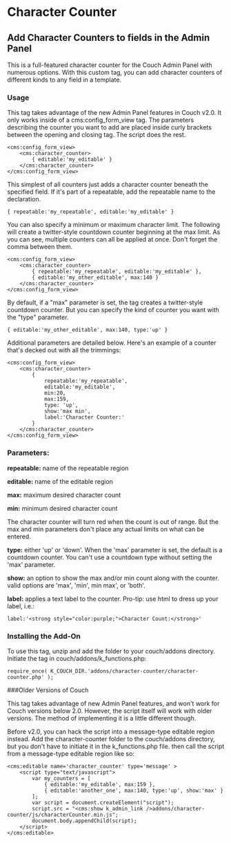 # Character Counter
## Add Character Counters to fields in the Admin Panel

This is a full-featured character counter for the Couch Admin Panel with numerous options. With this custom tag, you can add character counters of different kinds to any field in a template. 

### Usage

This tag takes advantage of the new Admin Panel features in Couch v2.0. It only works inside of a cms:config_form_view tag. The parameters describing the counter you want to add are placed inside curly brackets between the opening and closing tag. The script does the rest.

    <cms:config_form_view>
        <cms:character_counter>
            { editable:'my_editable' }        
        </cms:character_counter>
    </cms:config_form_view>
    
This simplest of all counters just adds a character counter beneath the specified field. If it's part of a repeatable, add the repeatable name to the declaration.

    { repeatable:'my_repeatable', editable:'my_editable' }        

You can also specify a minimum or maximum character limit. The following will create a twitter-style countdown counter beginning at the max limit. As you can see, multiple counters can all be applied at once. Don't forget the comma between them. 

    <cms:config_form_view>
        <cms:character_counter>
            { repeatable:'my_repeatable', editable:'my_editable' },        
            { editable:'my_other_editable', max:140 }        
        </cms:character_counter>
    </cms:config_form_view>

By default, if a "max" parameter is set, the tag creates a twitter-style countdown counter. But you can specify the kind of counter you want with the "type" parameter.

    { editable:'my_other_editable', max:140, type:'up' }

Additional parameters are detailed below. Here's an example of a counter that's decked out with all the trimmings:

    <cms:config_form_view>
        <cms:character_counter>
        	{
            	repeatable:'my_repeatable',
            	editable:'my_editable',
            	min:20,
            	max:159,
            	type: 'up',
            	show:'max min',
            	label:'Character Counter:'
        	}        
        </cms:character_counter>
    </cms:config_form_view>
    
### Parameters:
**repeatable:** name of the repeatable region

**editable:** name of the editable region

**max:** maximum desired character count

**min:** minimum desired character count

The character counter will turn red when the count is out of range. But the max and min parameters don't place any actual limits on what can be entered.

**type:** either 'up' or 'down'. When the 'max' parameter is set, the default is a countdown counter. You can't use a countdown type without setting the 'max' parameter.

**show:** an option to show the max and/or min count along with the counter. valid options are 'max', 'min', min max', or 'both'.

**label:** applies a text label to the counter. Pro-tip: use html to dress up your label, i.e.: 

    label:'<strong style="color:purple;">Character Count:</strong>'

### Installing the Add-On

To use this tag, unzip and add the folder to your couch/addons directory. Initiate the tag in couch/addons/k_functions.php:

    require_once( K_COUCH_DIR.'addons/character-counter/character-counter.php' );

###Older Versions of Couch

This tag takes advantage of new Admin Panel features, and won't work for Couch versions below 2.0. However, the script itself will work with older versions. The method of implementing it is a little different though.

Before v2.0, you can hack the script into a message-type editable region instead. Add the character-counter folder to the couch/addons directory, but you don't have to initiate it in the k_functions.php file. then call the script from a message-type editable region like so:

    <cms:editable name='character_counter' type='message' >
    	<script type="text/javascript">
        	var my_counters = [
            	{ editable:'my_editable', max:159 },
            	{ editable:'another_one', max:140, type:'up', show:'max' }
        	];
        	var script = document.createElement("script");
        	script.src = "<cms:show k_admin_link />addons/character-counter/js/characterCounter.min.js";
        	document.body.appendChild(script);
    	</script>
    </cms:editable>

